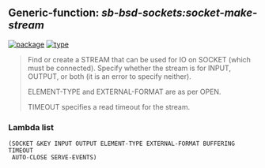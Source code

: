 ## Generic-function: ***sb-bsd-sockets:socket-make-stream***
[![package](https://img.shields.io/badge/Package-SB--BSD--SOCKETS-5f9ea0.svg?style=social&colorA=999999)](../) [![type](https://img.shields.io/badge/Type-Generic--Function-5f9ea0.svg?style=social&colorA=999999)](../#generic-function) 

> Find or create a STREAM that can be used for IO on SOCKET (which
> must be connected).  Specify whether the stream is for INPUT, OUTPUT,
> or both (it is an error to specify neither).
> 
> ELEMENT-TYPE and EXTERNAL-FORMAT are as per OPEN.
> 
> TIMEOUT specifies a read timeout for the stream.

### Lambda list
```
(SOCKET &KEY INPUT OUTPUT ELEMENT-TYPE EXTERNAL-FORMAT BUFFERING TIMEOUT
 AUTO-CLOSE SERVE-EVENTS)
```
